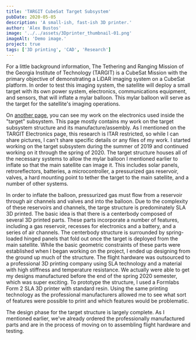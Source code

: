 ```yaml
---
title: 'TARGIT CubeSat Target Subsystem'
pubDate: 2020-05-05
description: 'A small-ish, fast-ish 3D printer.'
author: 'Alex Bustos'
image: '../../assets/3Dprinter_thumbnail-01.png'
imageAlt: 'Demo image.'
project: true
tags: ['3D printing', 'CAD', 'Research']
---
```


For a little background information, The Tethering and Ranging Mission of the Georgia Institute of Technology (TARGIT) is a CubeSat Mission with the primary objective of demonstrating a LiDAR imaging system on a CubeSat platform. In order to test this imaging system, the satellite will deploy a small target with its own power system, electronics, communications equipment, and sensors, that will inflate a mylar balloon. This mylar balloon will serve as the target for the satellite's imaging operations.

On [another page](/posts/targit-electronics), you can see my work on the electronics used inside the "target" subsystem. This page mostly contains my work on the target subsystem structure and its manufacture/assembly. As I mentioned on the TARGIT Electronics page, this research is ITAR restricted, so while I can share pictures, I can't share specific details or any files of my work. I started working on the target subsystem during the summer of 2019 and continued working on it through the spring of 2020. The target structure houses all of the necessary systems to allow the mylar balloon I mentioned earlier to inflate so that the main satellite can image it. This includes solar panels, retroreflectors, batteries, a microcontroller, a pressurized gas reservoir, valves, a hard mounting point to tether the target to the main satellite, and a number of other systems.

In order to inflate the balloon, pressurized gas must flow from a reservoir through air channels and valves and into the balloon. Due to the complexity of these reservoirs and channels, the targe structure is predominately SLA 3D printed. The basic idea is that there is a centerbody composed of several 3D printed parts. These parts incorporate a number of features, including a gas reservoir, recesses for electronics and a battery, and a series of air channels. The centerbody structure is surrounded by spring-loaded hinged panels that fold out once the target is deployed from the main satellite. While the basic geometric constraints of these parts were established when I began working on the project, I ended up designing from the ground up much of the structure. The flight hardware was outsourced to a professional 3D printing company using SLA technology and a material with high stiffness and temperature resistance. We actually were able to get my designs manufactured before the end of the spring 2020 semester, which was super exciting. To prototype the structure, I used a Formlabs Form 2 SLA 3D printer with standard resin. Using the same printing technology as the professional manufacturers allowed me to see what sort of features were possible to print and which features would be problematic.

The design phase for the target structure is largely complete. As I mentioned earlier, we've already ordered the professionally manufactured parts and are in the process of moving on to assembling flight hardware and testing.
